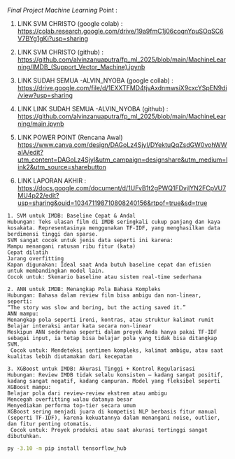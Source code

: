
*Final Project Machine Learning*
Point :

1. LINK SVM CHRISTO (google colab) :
https://colab.research.google.com/drive/19a9fmC1j06coqnYpuSOqSC6V7BYg1gKi?usp=sharing

2. LINK SVM CHRISTO (github) : 
https://github.com/alvinzanuaputra/fp_ml_2025/blob/main/MachineLearning/IMDB_(Support_Vector_Machine).ipynb

3. LINK SUDAH SEMUA -ALVIN_NYOBA (google collab) :
https://drive.google.com/file/d/1EXXTFMD4tjvAxdnmwsiX9cxcYSpEN9di/view?usp=sharing

4. LINK LINK SUDAH SEMUA -ALVIN_NYOBA (github) : 
https://github.com/alvinzanuaputra/fp_ml_2025/blob/main/MachineLearning/main.ipynb

5. LINK POWER POINT (Rencana Awal)
https://www.canva.com/design/DAGoLz4SjyI/DYektuQqZsdGW0vohWWaIA/edit?utm_content=DAGoLz4SjyI&utm_campaign=designshare&utm_medium=link2&utm_source=sharebutton

6. LINK LAPORAN AKHIR :
https://docs.google.com/document/d/1UFvB1t2gPWQ1FDvjIYN2FCpVU7MU4p22/edit?usp=sharing&ouid=103471198710808240156&rtpof=true&sd=true



```
1. SVM untuk IMDB: Baseline Cepat & Andal
Hubungan: Teks ulasan film di IMDB seringkali cukup panjang dan kaya kosakata. Representasinya menggunakan TF-IDF, yang menghasilkan data berdimensi tinggi dan sparse.
SVM sangat cocok untuk jenis data seperti ini karena:
Mampu menangani ratusan ribu fitur (kata)
Cepat dilatih
Jarang overfitting
Kapan digunakan: Ideal saat Anda butuh baseline cepat dan efisien untuk membandingkan model lain.
Cocok untuk: Skenario baseline atau sistem real-time sederhana

2. ANN untuk IMDB: Menangkap Pola Bahasa Kompleks
Hubungan: Bahasa dalam review film bisa ambigu dan non-linear, seperti:
“The story was slow and boring, but the acting saved it.”
ANN mampu:
Menangkap pola seperti ironi, kontras, atau struktur kalimat rumit
Belajar interaksi antar kata secara non-linear
Meskipun ANN sederhana seperti dalam proyek Anda hanya pakai TF-IDF sebagai input, ia tetap bisa belajar pola yang tidak bisa ditangkap SVM.
 Cocok untuk: Mendeteksi sentimen kompleks, kalimat ambigu, atau saat kualitas lebih diutamakan dari kecepatan

3. XGBoost untuk IMDB: Akurasi Tinggi + Kontrol Regularisasi
Hubungan: Review IMDB tidak selalu konsisten — kadang sangat positif, kadang sangat negatif, kadang campuran. Model yang fleksibel seperti XGBoost mampu:
Belajar pola dari review-review ekstrem atau ambigu
Mencegah overfitting walau datanya besar
Menyediakan performa top-tier secara umum
XGBoost sering menjadi juara di kompetisi NLP berbasis fitur manual (seperti TF-IDF), karena kekuatannya dalam menangani noise, outlier, dan fitur penting otomatis.
 Cocok untuk: Proyek produksi atau saat akurasi tertinggi sangat dibutuhkan.

```

```bash
py -3.10 -m pip install tensorflow_hub
```
